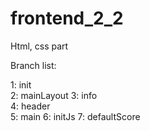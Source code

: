 # frontend_2_2
Html, css part

Branch list:

1: init      
2: mainLayout
3: info      
4: header    
5: main
6: initJs
7: defaultScore
